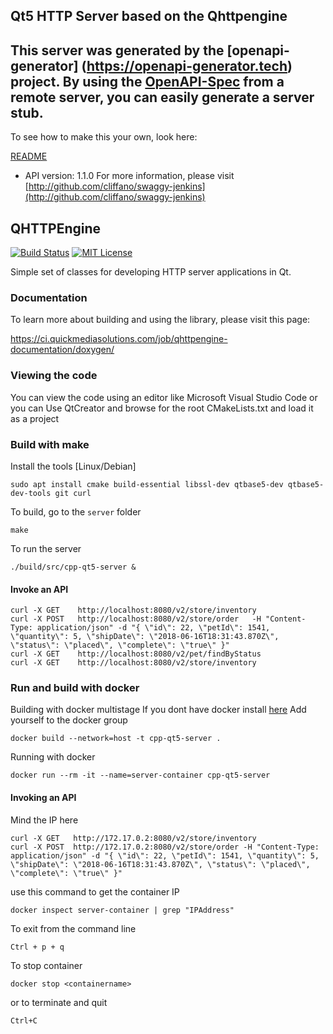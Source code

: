 ## Qt5 HTTP Server based on the Qhttpengine
This server was generated by the [openapi-generator]
(https://openapi-generator.tech) project.
By using the [OpenAPI-Spec](https://github.com/OAI/OpenAPI-Specification) from a remote server, you can easily generate a server stub.  
-

To see how to make this your own, look here:

[README]((https://openapi-generator.tech))

- API version: 1.1.0
For more information, please visit [http://github.com/cliffano/swaggy-jenkins](http://github.com/cliffano/swaggy-jenkins)

## QHTTPEngine

[![Build Status](https://travis-ci.org/nitroshare/qhttpengine.svg?branch=master)](https://travis-ci.org/nitroshare/qhttpengine)
[![MIT License](http://img.shields.io/badge/license-MIT-blue.svg?style=flat)](http://opensource.org/licenses/MIT)

Simple set of classes for developing HTTP server applications in Qt.

### Documentation

To learn more about building and using the library, please visit this page:

https://ci.quickmediasolutions.com/job/qhttpengine-documentation/doxygen/


### Viewing the code
You can view the code using an editor like Microsoft Visual Studio Code or you can 
Use QtCreator and browse for the root CMakeLists.txt and load it as a project

### Build with make
Install the tools [Linux/Debian]
```
sudo apt install cmake build-essential libssl-dev qtbase5-dev qtbase5-dev-tools git curl
```

To build, go to the `server` folder
```
make 
```

To run the server
```
./build/src/cpp-qt5-server &
```
#### Invoke an API
```
curl -X GET    http://localhost:8080/v2/store/inventory
curl -X POST   http://localhost:8080/v2/store/order   -H "Content-Type: application/json" -d "{ \"id\": 22, \"petId\": 1541, \"quantity\": 5, \"shipDate\": \"2018-06-16T18:31:43.870Z\", \"status\": \"placed\", \"complete\": \"true\" }"
curl -X GET    http://localhost:8080/v2/pet/findByStatus
curl -X GET    http://localhost:8080/v2/store/inventory
```

### Run and build with docker
Building with docker multistage
If you dont have docker install [here](https://docs.docker.com/install)
Add yourself to the docker group

```
docker build --network=host -t cpp-qt5-server .
```
Running with docker 
```
docker run --rm -it --name=server-container cpp-qt5-server 
```

#### Invoking an API
Mind the IP here
```
curl -X GET   http://172.17.0.2:8080/v2/store/inventory
curl -X POST  http://172.17.0.2:8080/v2/store/order -H "Content-Type: application/json" -d "{ \"id\": 22, \"petId\": 1541, \"quantity\": 5, \"shipDate\": \"2018-06-16T18:31:43.870Z\", \"status\": \"placed\", \"complete\": \"true\" }"
```

use this command to get the container IP
```
docker inspect server-container | grep "IPAddress"
```
To exit from the command line 
```
Ctrl + p + q
```
To stop container
```
docker stop <containername>
```
or to terminate and quit
```
Ctrl+C
```
